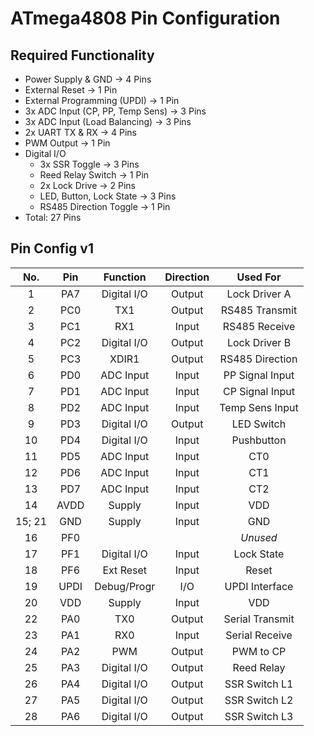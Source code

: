 # ATmega4808 Pin Configuration

## Required Functionality

* Power Supply & GND                -> 4 Pins
* External Reset                    -> 1 Pin
* External Programming (UPDI)       -> 1 Pin
* 3x ADC Input (CP, PP, Temp Sens)  -> 3 Pins
* 3x ADC Input (Load Balancing)     -> 3 Pins
* 2x UART TX & RX                   -> 4 Pins
* PWM Output                        -> 1 Pin
* Digital I/O
    - 3x SSR Toggle                 -> 3 Pins
    - Reed Relay Switch             -> 1 Pin 
    - 2x Lock Drive                 -> 2 Pins
    - LED, Button, Lock State       -> 3 Pins
    - RS485 Direction Toggle        -> 1 Pin
* Total: 27 Pins

## Pin Config v1

|No.    |Pin    |Function   |Direction  |Used For       |
|:-----:|:-----:|:---------:|:---------:|:-------------:|
|1      |PA7    |Digital I/O|Output     |Lock Driver A  |
|2      |PC0    |TX1        |Output     |RS485 Transmit |
|3      |PC1    |RX1        |Input      |RS485 Receive  |
|4      |PC2    |Digital I/O|Output     |Lock Driver B  |
|5      |PC3    |XDIR1      |Output     |RS485 Direction|
|6      |PD0    |ADC Input  |Input      |PP Signal Input|
|7      |PD1    |ADC Input  |Input      |CP Signal Input|
|8      |PD2    |ADC Input  |Input      |Temp Sens Input|
|9      |PD3    |Digital I/O|Output     |LED Switch     |
|10     |PD4    |Digital I/O|Input      |Pushbutton     |
|11     |PD5    |ADC Input  |Input      |CT0            |
|12     |PD6    |ADC Input  |Input      |CT1            |
|13     |PD7    |ADC Input  |Input      |CT2            |
|14     |AVDD   |Supply     |Input      |VDD            |
|15; 21 |GND    |Supply     |Input      |GND            |
|16     |PF0    |           |           |*Unused*       |
|17     |PF1    |Digital I/O|Input      |Lock State     |
|18     |PF6    |Ext Reset  |Input      |Reset          |
|19     |UPDI   |Debug/Progr|I/O        |UPDI Interface |
|20     |VDD    |Supply     |Input      |VDD            |
|22     |PA0    |TX0        |Output     |Serial Transmit|
|23     |PA1    |RX0        |Input      |Serial Receive |
|24     |PA2    |PWM        |Output     |PWM to CP      |
|25     |PA3    |Digital I/O|Output     |Reed Relay     |
|26     |PA4    |Digital I/O|Output     |SSR Switch L1  |
|27     |PA5    |Digital I/O|Output     |SSR Switch L2  |
|28     |PA6    |Digital I/O|Output     |SSR Switch L3  |
